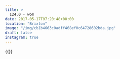 ```yaml
---
title: >
  124.0 - wom
date: 2017-05-17T07:20:48+00:00
location: "Brixton"
image: "/img/cb1b4663c0adff468ef0c64728602bda.jpg"
draft: false
instagram: true
---
```


{{<photo src="/img/cb1b4663c0adff468ef0c64728602bda.jpg">}}

